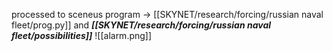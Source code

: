 

processed to sceneus program 	-> [[SKYNET/research/forcing/russian naval fleet/prog.py]] and 		***[[SKYNET/research/forcing/russian naval fleet/possibilities]]*** ![[alarm.png]]





	

	


